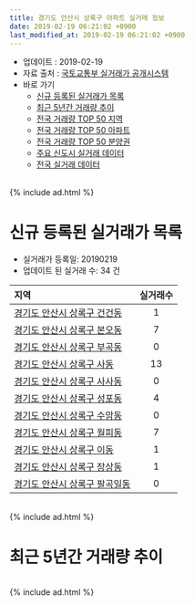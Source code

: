 ```yaml
---
title: 경기도 안산시 상록구 아파트 실거래 정보
date: 2019-02-19 06:21:02 +0900
last_modified_at: 2019-02-19 06:21:02 +0900
---
```


* 업데이트 : 2019-02-19
* 자료 출처 : [국토교통부 실거래가 공개시스템](http://rt.molit.go.kr)
* 바로 가기
    * [신규 등록된 실거래가 목록](#신규-등록된-실거래가-목록)
    * [최근 5년간 거래량 추이](#최근-5년간-거래량-추이)
    * [전국 거래량 TOP 50 지역](https://ayogom.github.io/apt-trade-info/최근-3개월-전국에서-가장-거래가-많이-발생한-지역)
    * [전국 거래량 TOP 50 아파트](https://ayogom.github.io/apt-trade-info/최근-3개월-전국에서-가장-거래가-많이-발생한-아파트)
    * [전국 거래량 TOP 50 분양권](https://ayogom.github.io/apt-trade-info/최근-3개월-전국에서-가장-거래가-많이-발생한-분양권)
    * [주요 신도시 실거래 데이터](https://ayogom.github.io/apt-trade-info/주요-신도시)
    * [전국 실거래 데이터](https://ayogom.github.io/apt-trade-info/전국)

<br>
{% include ad.html %}
<br>

# 신규 등록된 실거래가 목록
* 실거래가 등록일: 20190219
* 업데이트 된 실거래 수: 34 건


|지역|실거래수|
|:---|:---:|
|[경기도 안산시 상록구 건건동](https://ayogom.github.io/apt-trade-info/경기도-안산시-상록구-건건동)|1|
|[경기도 안산시 상록구 본오동](https://ayogom.github.io/apt-trade-info/경기도-안산시-상록구-본오동)|7|
|[경기도 안산시 상록구 부곡동](https://ayogom.github.io/apt-trade-info/경기도-안산시-상록구-부곡동)|0|
|[경기도 안산시 상록구 사동](https://ayogom.github.io/apt-trade-info/경기도-안산시-상록구-사동)|13|
|[경기도 안산시 상록구 사사동](https://ayogom.github.io/apt-trade-info/경기도-안산시-상록구-사사동)|0|
|[경기도 안산시 상록구 성포동](https://ayogom.github.io/apt-trade-info/경기도-안산시-상록구-성포동)|4|
|[경기도 안산시 상록구 수암동](https://ayogom.github.io/apt-trade-info/경기도-안산시-상록구-수암동)|0|
|[경기도 안산시 상록구 월피동](https://ayogom.github.io/apt-trade-info/경기도-안산시-상록구-월피동)|7|
|[경기도 안산시 상록구 이동](https://ayogom.github.io/apt-trade-info/경기도-안산시-상록구-이동)|1|
|[경기도 안산시 상록구 장상동](https://ayogom.github.io/apt-trade-info/경기도-안산시-상록구-장상동)|1|
|[경기도 안산시 상록구 팔곡일동](https://ayogom.github.io/apt-trade-info/경기도-안산시-상록구-팔곡일동)|0|


<br>
{% include ad.html %}
<br>

# 최근 5년간 거래량 추이


<div style="width:100%;">
    <canvas id="deal_progress" height="200"></canvas>
</div>

<script>
new Chart(document.getElementById("deal_progress"), {
    type: 'line',
    data: {
        labels: ['201402','201403','201404','201405','201406','201407','201408','201409','201410','201411','201412','201501','201502','201503','201504','201505','201506','201507','201508','201509','201510','201511','201512','201601','201602','201603','201604','201605','201606','201607','201608','201609','201610','201611','201612','201701','201702','201703','201704','201705','201706','201707','201708','201709','201710','201711','201712','201801','201802','201803','201804','201805','201806','201807','201808','201809','201810','201811','201812','201901','201902'],
        datasets: [{
            label: '매매',
            pointRadius: 1,
            data: [327, 350, 232, 218, 196, 231, 369, 427, 319, 276, 238, 352, 342, 515, 371, 296, 261, 272, 313, 229, 261, 186, 125, 134, 103, 200, 200, 182, 215, 201, 186, 193, 248, 160, 135, 105, 131, 168, 152, 197, 232, 202, 199, 150, 142, 123, 106, 316, 150, 188, 162, 129, 152, 153, 216, 241, 266, 161, 140, 142, 28],
            borderColor: "rgba(255, 201, 14, 1)",
            backgroundColor: "rgba(255, 201, 14, 0.5)",
            fill: false,
            lineTension: 0
        },{
            label: '전월세',
            pointRadius: 1,
            data: [267, 268, 209, 181, 182, 195, 223, 203, 228, 199, 217, 226, 225, 284, 217, 217, 170, 179, 202, 196, 215, 189, 206, 216, 225, 239, 215, 193, 197, 181, 194, 187, 207, 156, 162, 154, 229, 241, 170, 178, 174, 168, 161, 176, 145, 165, 157, 200, 153, 249, 169, 167, 207, 223, 249, 229, 261, 164, 159, 177, 55],
            borderColor: "rgba(0, 141, 185, 1)",
            backgroundColor: "rgba(0, 141, 185, 0.5)",
            fill: false,
            lineTension: 0
        }
        ]
    },
    options: {
        responsive: true,
        title: {
            display: false
        },
        tooltips: {
            mode: 'index',
            intersect: false
        },
        hover: {
            mode: 'nearest',
            intersect: true
        },
        scales: {
            xAxes: [{
                display: true,
                scaleLabel: {
                    display: true,
                    labelString: '년/월'
                }
            }],
            yAxes: [{
                display: true,
                ticks: {
                    suggestedMin: 0,
                },
                scaleLabel: {
                    display: true,
                    labelString: '실거래 수'
                }
            }]
        }
    }
});

</script>


<br>
{% include ad.html %}
<br>

